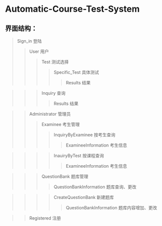 # Automatic-Course-Test-System
## 界面结构：

>Sign_in 登陆
>>User 用户
>>>Test 测试选择
>>>>Specific_Test 具体测试
>>>>>Results 结果

>>>Inquiry 查询
>>>>Results 结果

>>Administrator 管理员
>>>Examinee 考生管理
>>>>InquiryByExaminee 按考生查询
>>>>>ExamineeInformation 考生信息

>>>>InauiryByTest 按课程查询
>>>>>ExamineeInformation 考生信息

>>>QuestionBank 题库管理
>>>>QuestionBankInformation 题库查询、更改

>>>>CreateQuestionBank 新建题库
>>>>>QuestionBankInformation 题库内容增加、更改

>>Registered 注册
